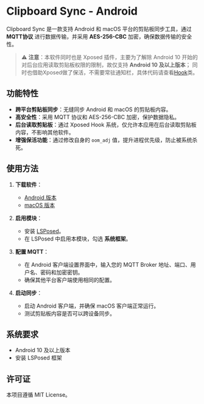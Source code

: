 # Clipboard Sync - Android

Clipboard Sync 是一款支持 Android 和 macOS 平台的剪贴板同步工具，通过 **MQTT协议** 进行数据传输，并采用 **AES-256-CBC** 加密，确保数据传输的安全性。

> ⚠️ **注意**：本软件同时也是 Xposed 插件，主要为了解除 Android 10 开始的对后台应用读取剪贴板权限的限制，故仅支持 **Android 10 及以上版本**；
> 同时也借助Xposed做了保活，不需要常驻通知栏，具体代码请查看[Hook](https://github.com/h3110w0r1d-y/ClipboardSync-Android/blob/master/app/src/main/java/com/h3110w0r1d/clipboardsync/Hook.kt)类。

## 功能特性

- **跨平台剪贴板同步**：无缝同步 Android 和 macOS 的剪贴板内容。
- **高安全性**：采用 MQTT 协议和 AES-256-CBC 加密，保护数据隐私。
- **后台读取剪贴板**：通过 Xposed Hook 系统，仅允许本应用在后台读取剪贴板内容，不影响其他软件。
- **增强保活功能**：通过修改自身的 `oom_adj` 值，提升进程优先级，防止被系统杀死。

## 使用方法

1. **下载软件**：
   - [Android 版本](https://github.com/h3110w0r1d-y/ClipboardSync-Android/releases)
   - [macOS 版本](https://github.com/h3110w0r1d-y/ClipboardSync-macOS/releases)

2. **启用模块**：
   - 安装 [LSPosed](https://github.com/LSPosed/LSPosed)。
   - 在 LSPosed 中启用本模块，勾选 **系统框架**。

3. **配置 MQTT**：
   - 在 Android 客户端设置界面中，输入您的 MQTT Broker 地址、端口、用户名、密码和加密密钥。
   - 确保其他平台客户端使用相同的配置。

4. **启动同步**：
   - 启动 Android 客户端，并确保 macOS 客户端正常运行。
   - 测试剪贴板内容是否可以跨设备同步。

## 系统要求

- Android 10 及以上版本
- 安装 LSPosed 框架

## 许可证

本项目遵循 MIT License。
